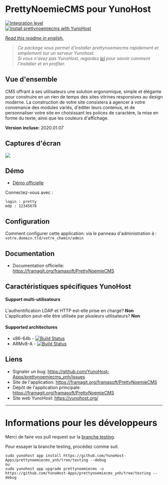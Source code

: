 # PrettyNoemieCMS pour YunoHost

[![Integration level](https://dash.yunohost.org/integration/prettynoemiecms.svg)](https://dash.yunohost.org/appci/app/prettynoemiecms)  
[![Install prettynoemiecms with YunoHost](https://install-app.yunohost.org/install-with-yunohost.svg)](https://install-app.yunohost.org/?app=prettynoemiecms)

*[Read this readme in english.](./README.md)* 

> *Ce package vous permet d'installer prettynoemiecms rapidement et simplement sur un serveur Yunohost.  
Si vous n'avez pas YunoHost, regardez [ici](https://yunohost.org/install) pour savoir comment l'installer et en profiter.*

## Vue d'ensemble
CMS offrant à ses utilisateurs une solution ergonomique, simple et élégante pour construire en un rien de temps des sites vitrines responsives au design moderne.
La construction de votre site consistera à agencer à votre convenance des modules variés, d'éditer leurs contenus, et de personnaliser votre site en choisissant les polices de caractère, la mise en forme du texte, ainsi que les couleurs d'affichage.

**Version incluse:** 2020.01.07

## Captures d'écran

![](https://framablog.org/wp-content/uploads/2018/02/pages-framasite-theme-light.gif)

## Démo

* [Démo officielle](https://demo-pretty-noemie.frama.site)

Connectez-vous avec :

    login : pretty
    mdp : 12345678


## Configuration

Comment configurer cette application: via le panneau d'administration à : `votre.domain.tld/votre_chemin/admin`

## Documentation

 * Documentation officielle: https://framagit.org/framasoft/PrettyNoemieCMS

## Caractéristiques spécifiques YunoHost

#### Support multi-utilisateurs

L'authentification LDAP et HTTP est-elle prise en charge? **Non**  
L'application peut-elle être utilisée par plusieurs utilisateurs? **Non**

#### Supported architectures

* x86-64b - [![Build Status](https://ci-apps.yunohost.org/ci/logs/prettynoemiecms.svg)](https://ci-apps.yunohost.org/ci/apps/prettynoemiecms/)
* ARMv8-A - [![Build Status](https://ci-apps-arm.yunohost.org/ci/logs/prettynoemiecms.svg)](https://ci-apps-arm.yunohost.org/ci/apps/prettynoemiecms/)

## Liens

 * Signaler un bug: https://github.com/YunoHost-Apps/prettynoemiecms_ynh/issues
 * Site de l'application: https://framagit.org/framasoft/PrettyNoemieCMS
 * Dépôt de l'application principale: https://framagit.org/framasoft/PrettyNoemieCMS
 * Site web YunoHost: https://yunohost.org/

---

# Informations pour les développeurs

Merci de faire vos pull request sur la [branche testing](https://github.com/YunoHost-Apps/prettynoemiecms_ynh/tree/testing).

Pour essayer la branche testing, procédez comme suit.
```
sudo yunohost app install https://github.com/YunoHost-Apps/prettynoemiecms_ynh/tree/testing --debug
ou
sudo yunohost app upgrade prettynoemiecms -u https://github.com/YunoHost-Apps/prettynoemiecms_ynh/tree/testing --debug
```
